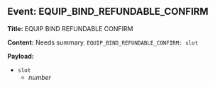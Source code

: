 ## Event: EQUIP_BIND_REFUNDABLE_CONFIRM

**Title:** EQUIP BIND REFUNDABLE CONFIRM

**Content:**
Needs summary.
`EQUIP_BIND_REFUNDABLE_CONFIRM: slot`

**Payload:**
- `slot`
  - *number*